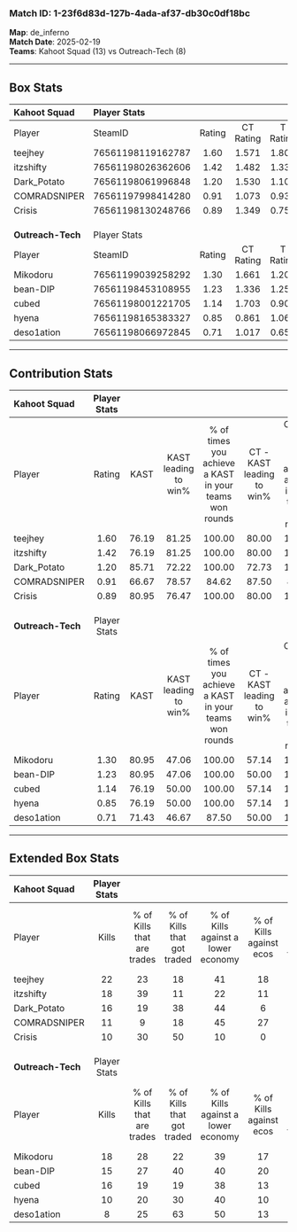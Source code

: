 ### Match ID: 1-23f6d83d-127b-4ada-af37-db30c0df18bc  
**Map**: de_inferno  
**Match Date**: 2025-02-19  
**Teams**: Kahoot Squad (13) vs Outreach-Tech (8)  

---  

## Box Stats  

| **Kahoot Squad**  | Player Stats      |        |           |          |       |       |       |         |        |      |     |
| :- | :- | :-: | :-: | :-: | :-: | :-: | :-: | :-: | :-: | :-: | :-: |
| Player            | SteamID           | Rating | CT Rating | T Rating | KAST  |  ADR  | Kills | Assists | Deaths | K/D  | HS% |
| teejhey           | 76561198119162787 |  1.60  |   1.571   |  1.807   | 76.19 | 110.5 |  22   |    5    |   12   | 1.83 | 50  |
| itzshifty         | 76561198026362606 |  1.42  |   1.482   |  1.337   | 76.19 | 108.8 |  18   |    9    |   13   | 1.38 | 61  |
| Dark_Potato       | 76561198061996848 |  1.20  |   1.530   |  1.106   | 85.71 | 67.6  |  16   |    3    |   15   | 1.07 | 50  |
| COMRADSNIPER      | 76561197998414280 |  0.91  |   1.073   |  0.936   | 66.67 | 61.7  |  11   |    4    |   12   | 0.92 | 54  |
| Crisis            | 76561198130248766 |  0.89  |   1.349   |  0.757   | 80.95 | 57.9  |  10   |    5    |   15   | 0.67 | 30  |
|                   |                   |        |           |          |       |       |       |         |        |      |     |
|                   |                   |        |           |          |       |       |       |         |        |      |     |
|                   |                   |        |           |          |       |       |       |         |        |      |     |
| **Outreach-Tech** | Player Stats      |        |           |          |       |       |       |         |        |      |     |
| Player            | SteamID           | Rating | CT Rating | T Rating | KAST  |  ADR  | Kills | Assists | Deaths | K/D  | HS% |
| Mikodoru          | 76561199039258292 |  1.30  |   1.661   |  1.208   | 80.95 | 79.1  |  18   |    2    |   14   | 1.29 | 44  |
| bean-DIP          | 76561198453108955 |  1.23  |   1.336   |  1.256   | 80.95 | 104.1 |  15   |    8    |   16   | 0.94 | 53  |
| cubed             | 76561198001221705 |  1.14  |   1.703   |  0.903   | 76.19 | 71.8  |  16   |    4    |   15   | 1.07 | 62  |
| hyena             | 76561198165383327 |  0.85  |   0.861   |  1.069   | 76.19 | 58.6  |  10   |    8    |   16   | 0.63 | 50  |
| deso1ation        | 76561198066972845 |  0.71  |   1.017   |  0.658   | 71.43 | 52.5  |   8   |    7    |   16   | 0.50 | 62  |
---  

## Contribution Stats  

| **Kahoot Squad**  | Player Stats |       |                      |                                                        |                           |                                                             |                          |                                                            |
| :- | :-: | :-: | :-: | :-: | :-: | :-: | :-: | :-: |
| Player            |    Rating    | KAST  | KAST leading to win% | % of times you achieve a KAST in your teams won rounds | CT - KAST leading to win% | CT - % of times you achieve a KAST in your teams won rounds | T - KAST leading to win% | T - % of times you achieve a KAST in your teams won rounds |
| teejhey           |     1.60     | 76.19 |        81.25         |                         100.00                         |           80.00           |                           100.00                            |          83.33           |                           100.00                           |
| itzshifty         |     1.42     | 76.19 |        81.25         |                         100.00                         |           80.00           |                           100.00                            |          83.33           |                           100.00                           |
| Dark_Potato       |     1.20     | 85.71 |        72.22         |                         100.00                         |           72.73           |                           100.00                            |          71.43           |                           100.00                           |
| COMRADSNIPER      |     0.91     | 66.67 |        78.57         |                         84.62                          |           87.50           |                            87.50                            |          66.67           |                           80.00                            |
| Crisis            |     0.89     | 80.95 |        76.47         |                         100.00                         |           80.00           |                           100.00                            |          71.43           |                           100.00                           |
|                   |              |       |                      |                                                        |                           |                                                             |                          |                                                            |
|                   |              |       |                      |                                                        |                           |                                                             |                          |                                                            |
|                   |              |       |                      |                                                        |                           |                                                             |                          |                                                            |
| **Outreach-Tech** | Player Stats |       |                      |                                                        |                           |                                                             |                          |                                                            |
| Player            |    Rating    | KAST  | KAST leading to win% | % of times you achieve a KAST in your teams won rounds | CT - KAST leading to win% | CT - % of times you achieve a KAST in your teams won rounds | T - KAST leading to win% | T - % of times you achieve a KAST in your teams won rounds |
| Mikodoru          |     1.30     | 80.95 |        47.06         |                         100.00                         |           57.14           |                           100.00                            |          40.00           |                           100.00                           |
| bean-DIP          |     1.23     | 80.95 |        47.06         |                         100.00                         |           50.00           |                           100.00                            |          44.44           |                           100.00                           |
| cubed             |     1.14     | 76.19 |        50.00         |                         100.00                         |           57.14           |                           100.00                            |          44.44           |                           100.00                           |
| hyena             |     0.85     | 76.19 |        50.00         |                         100.00                         |           57.14           |                           100.00                            |          44.44           |                           100.00                           |
| deso1ation        |     0.71     | 71.43 |        46.67         |                         87.50                          |           50.00           |                           100.00                            |          42.86           |                           75.00                            |
---  

## Extended Box Stats  

| **Kahoot Squad**  | Player Stats |                            |                            |                                    |                         |                              |                                 |        |                             |                                     |                          |                               |                            |
| :- | :-: | :-: | :-: | :-: | :-: | :-: | :-: | :-: | :-: | :-: | :-: | :-: | :-: |
| Player            |    Kills     | % of Kills that are trades | % of Kills that got traded | % of Kills against a lower economy | % of Kills against ecos | % of Kills that are flawless | % of Kills that are close duels | Deaths | % of Deaths that get traded | % of Deaths against a lower economy | % of Deaths against ecos | % of Deaths that are flawless | % of Deaths that are close |
| teejhey           |      22      |             23             |             18             |                 41                 |           18            |              59              |                0                |   12   |             25              |                 25                  |            8             |              25               |             0              |
| itzshifty         |      18      |             39             |             11             |                 22                 |           11            |              44              |                0                |   13   |              0              |                 23                  |            8             |              69               |             8              |
| Dark_Potato       |      16      |             19             |             38             |                 44                 |            6            |              56              |               19                |   15   |             40              |                 27                  |            0             |              87               |             0              |
| COMRADSNIPER      |      11      |             9              |             18             |                 45                 |           27            |              64              |                0                |   12   |             33              |                 25                  |            8             |              58               |             0              |
| Crisis            |      10      |             30             |             50             |                 10                 |            0            |              70              |                0                |   15   |             53              |                 27                  |            0             |              67               |             7              |
|                   |              |                            |                            |                                    |                         |                              |                                 |        |                             |                                     |                          |                               |                            |
|                   |              |                            |                            |                                    |                         |                              |                                 |        |                             |                                     |                          |                               |                            |
|                   |              |                            |                            |                                    |                         |                              |                                 |        |                             |                                     |                          |                               |                            |
| **Outreach-Tech** | Player Stats |                            |                            |                                    |                         |                              |                                 |        |                             |                                     |                          |                               |                            |
| Player            |    Kills     | % of Kills that are trades | % of Kills that got traded | % of Kills against a lower economy | % of Kills against ecos | % of Kills that are flawless | % of Kills that are close duels | Deaths | % of Deaths that get traded | % of Deaths against a lower economy | % of Deaths against ecos | % of Deaths that are flawless | % of Deaths that are close |
| Mikodoru          |      18      |             28             |             22             |                 39                 |           17            |              67              |               11                |   14   |             29              |                 14                  |            0             |              64               |             0              |
| bean-DIP          |      15      |             27             |             40             |                 40                 |           20            |              60              |                0                |   16   |             13              |                 13                  |            0             |              50               |             6              |
| cubed             |      16      |             19             |             19             |                 38                 |           13            |              75              |                0                |   15   |             27              |                 27                  |            7             |              67               |             7              |
| hyena             |      10      |             20             |             30             |                 40                 |           10            |              40              |                0                |   16   |             31              |                 19                  |            0             |              50               |             0              |
| deso1ation        |      8       |             25             |             63             |                 50                 |           13            |              63              |                0                |   16   |             25              |                 25                  |            0             |              56               |             6              |
